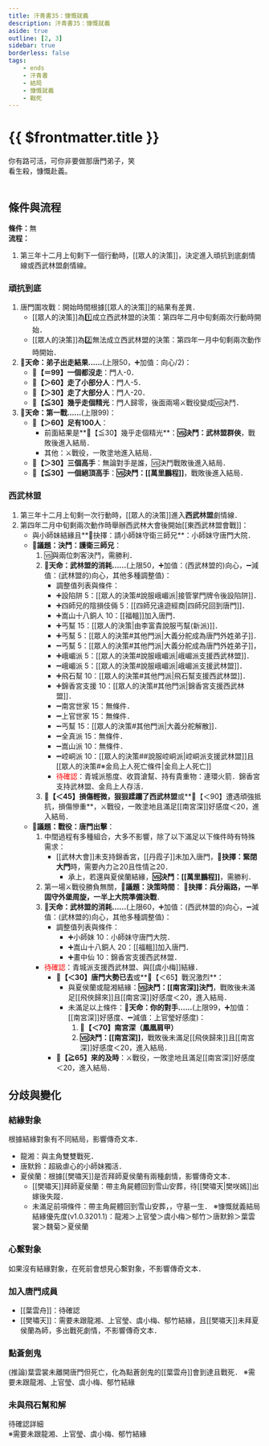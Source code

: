```yaml
---
title: 汗青書35：慷慨就義
description: 汗青書35：慷慨就義
aside: true
outline: [2, 3]
sidebar: true
borderless: false
tags:
    - ends
    - 汗青書
    - 結局
    - 慷慨就義
    - 戰死
---
```


# {{ $frontmatter.title }}

<EndBackground no=35 title="慷慨就義">
你有路可活，可你非要做那唐門弟子，笑<br>
看生殺，慷慨赴義。<br>
<br>
<!-- 此處因排版, 放入部分空行, 無理由請勿移除 -->
</EndBackground>

## 條件與流程
<b>條件：</b>無<br>
<b>流程：</b><br>
1. 第三年十二月上旬剩下一個行動時，[[眾人的決策]]，決定進入頑抗到底劇情線或西武林盟劇情線。

### 頑抗到底
1. 唐門圍攻戰：開始時間根據[[眾人的決策]]的結果有差異．
   + [[眾人的決策]]為1️⃣成立西武林盟的決策：第四年二月中旬剩兩次行動時開始．
   + [[眾人的決策]]為2️⃣無法成立西武林盟的決策：第四年一月中旬剩兩次動作時開始．
2. **🎲天命：弟子出走結果......**(上限50，➕加值：向心/2)：
   + **🧾【＝99】一個都沒走**：門人-0．
   + **🧾【＞60】走了小部分人**：門人-5．
   + **🧾【＞30】走了大部分人**：門人-20．
   + **🧾【≦30】幾乎走個精光**：門人歸零，後面兩場⚔️戰役變成🆚決鬥．
3. **🎲天命：第一戰......**(上限99)：
   + **🧾【＞60】足有100人**：
     + 前面結果是**🧾【≦30】幾乎走個精光**：**🆚決鬥：武林盟群俠**，戰敗後進入結局．
     + 其他：⚔️戰役，一敗塗地進入結局．
   + **🧾【＞30】三個高手**：無論對手是誰，🆚決鬥戰敗後進入結局．
   + **🧾【≦30】一個絕頂高手**：**🆚決鬥：[[萬里鵬程]]**，戰敗後進入結局．


### 西武林盟
1. 第三年十二月上旬剩一次行動時，[[眾人的決策]]進入**西武林盟**劇情線．
2. 第四年二月中旬剩兩次動作時舉辦西武林大會後開始[[東西武林盟會戰]]：
   + 與<Girl0Icon>小師妹</Girl0Icon>結緣且**📖抉擇：請小師妹守衛三師兄**：<Girl0Icon>小師妹</Girl0Icon>守唐門大院．
   + **📜議題：決鬥：護衛三師兄**：
     1. 🆚與兩位刺客決鬥，需勝利．
     2. **🎲天命：武林盟的消耗......**(上限50，➕加值：(西武林盟的)向心，➖減值：(武林盟的)向心，其他多種調整值)：
        + 調整值列表與條件：
        - ➕設陷阱 5：[[眾人的決策#說服峨嵋派|接管掌門牌令後設陷阱]]．
        - ➕四師兄的陰損伎倆 5：[[四師兄遠遊經商|四師兄回到唐門]]．
        - ➕嵩山十八銅人 10：[[福轀]]加入唐門．
        - ➕丐幫 15：[[眾人的決策|由李富貴說服丐幫(新派)]]．
        - ➕丐幫 5：[[眾人的決策#其他門派|大義分舵成為唐門外姓弟子]]．
        - ➖丐幫 5：[[眾人的決策#其他門派|大義分舵成為唐門外姓弟子]]，
        - ➕峨嵋派 5：[[眾人的決策#說服峨嵋派|峨嵋派支援西武林盟]]．
        - ➖峨嵋派 5：[[眾人的決策#說服峨嵋派|峨嵋派支援武林盟]]．
        - ➕飛石幫 10：[[眾人的決策#其他門派|飛石幫支援西武林盟]]．
        - ➕錦香宮支援 10：[[眾人的決策#其他門派|錦香宮支援西武林盟]]．
        - ➖南宮世家 15：無條件．
        - ➖上官世家 15：無條件．
        - ➖丐幫 15：[[眾人的決策#其他門派|大義分舵解散]]．
        - ➖全真派 15：無條件．
        - ➖嵩山派 10：無條件．
        - ➖崆峒派 10：[[眾人的決策##說服崆峒派|崆峒派支援武林盟]]且[[眾人的決策#※金烏上人死亡條件|金烏上人死亡]]
        - <span style='color: Red;'>待確認</span>：青城派態度、收買滄幫、持有貴重物：連環火箭．錦香宮支持武林盟、金烏上人存活．
     3. **🧾【＜45】損傷輕微，狠狠蹂躪了西武林盟**或**🧾【＜90】遭遇頑強抵抗，損傷慘重**，⚔️戰役，一敗塗地且滿足[[南宮深]]好感度＜20，進入結局．
   + **📜議題：戰役：唐門出擊**：
     1. 中間過程有多種組合，大多不影響，除了以下滿足以下條件時有特殊需求：
        + [[武林大會]]未支持錦香宮，[[丹霞子]]未加入唐門，**📖抉擇：緊閉大門**時，需要內力≧20且性情≧20．
          + 承上，若還與<Girl5Icon>夏侯蘭</Girl5Icon>結緣，**🆚決鬥：[[萬里鵬程]]**，需勝利．
     2. 第一場⚔️戰役勝負無關，**📜議題：決策時間**： **📖抉擇：兵分兩路，一半固守外堡周旋，一半上大院準備決戰**．
     3. **🎲天命：武林盟的消耗......**(上限60，➕加值：(西武林盟的)向心，➖減值：(武林盟的)向心，其他多種調整值)：
        + 調整值列表與條件：
          - ➕小師妹 10：<Girl0Icon>小師妹</Girl0Icon>守唐門大院．
          - ➕嵩山十八銅人 20：[[福轀]]加入唐門．
          - ➕畫中仙 10：錦香宮支援西武林盟．
     - <span style='color: Red;'>待確認</span>：青城派支援西武林盟、與[[虞小梅]]結緣．
        + **🧾【＜30】唐門大勢已去**或**🧾【＜65】戰況激烈**：
          + 與<Girl5Icon>夏侯蘭</Girl5Icon>或<Girl8Icon>龍湘</Girl8Icon>結緣：**🆚決鬥：[[南宮深]]決鬥**，戰敗後未滿足[[飛俠歸來]]且[[南宮深]]好感度＜20，進入結局．
          + 未滿足以上條件：**🎲天命：你的對手......**(上限99，➕加值：[[南宮深]]好感度、➖減值：<Girl4Icon>上官瑩</Girl4Icon>好感度)：
            1. **🧾【＜70】南宮深（鳳凰肩甲）**
            2. **🆚決鬥：[[南宮深]]**，戰敗後未滿足[[飛俠歸來]]且[[南宮深]]好感度＜20，進入結局．
        + **🧾【≧65】來的及時**：⚔️戰役，一敗塗地且滿足[[南宮深]]好感度＜20，進入結局．


## 分歧與變化

### 結緣對象
根據結緣對象有不同結局，影響傳奇文本．
+ <Girl8Icon>龍湘</Girl8Icon>：與主角雙雙戰死．
+ <Girl0Icon>唐默鈴</Girl0Icon>：超級虐心的<Girl0Icon>小師妹</Girl0Icon>獨活．
+ <Girl5Icon>夏侯蘭</Girl5Icon>：根據[[樊嘯天]]是否拜師<Girl5Icon>夏侯蘭</Girl5Icon>有兩種劇情，影響傳奇文本．
  + [[樊嘯天]]拜師<Girl5Icon>夏侯蘭</Girl5Icon>：帶主角屍體回到雪山安葬，待[[樊嘯天|樊咲嫣]]出嫁後失蹤．
  + 未滿足前項條件：帶主角屍體回到雪山安葬，，守墓一生．
※慷慨就義結局結緣優先度(v1.0.3201.1)：<Girl8Icon>龍湘</Girl8Icon>＞<Girl4Icon>上官瑩</Girl4Icon>＞<Girl3Icon>虞小梅</Girl3Icon>＞<Girl6Icon>郁竹</Girl6Icon>＞<Girl0Icon>唐默鈴</Girl0Icon>＞<Girl2Icon>葉雲裳</Girl2Icon>＞<Girl7Icon>魏菊</Girl7Icon>＞<Girl5Icon>夏侯蘭</Girl5Icon>

### 心繫對象
如果沒有結緣對象，在死前會想見心繫對象，不影響傳奇文本．

### 加入唐門成員
+ [[葉雲舟]]：待確認
+ [[樊嘯天]]：需要未跟<Girl8Icon>龍湘</Girl8Icon>、<Girl4Icon>上官瑩</Girl4Icon>、<Girl3Icon>虞小梅</Girl3Icon>、<Girl6Icon>郁竹</Girl6Icon>結緣，且[[樊嘯天]]未拜<Girl5Icon>夏侯蘭</Girl5Icon>為師，多出戰死劇情，不影響傳奇文本．

### 點蒼劍鬼
(推論)<Girl2Icon>葉雲裳</Girl2Icon>未離開唐門但死亡，化為點蒼劍鬼的[[葉雲舟]]會到達且戰死．
※需要未跟<Girl8Icon>龍湘</Girl8Icon>、<Girl4Icon>上官瑩</Girl4Icon>、<Girl3Icon>虞小梅</Girl3Icon>、<Girl6Icon>郁竹</Girl6Icon>結緣

### 未與飛石幫和解
待確認詳細<br>
※需要未跟<Girl8Icon>龍湘</Girl8Icon>、<Girl4Icon>上官瑩</Girl4Icon>、<Girl3Icon>虞小梅</Girl3Icon>、<Girl6Icon>郁竹</Girl6Icon>結緣
